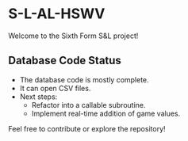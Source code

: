 # S-L-AL-HSWV

Welcome to the Sixth Form S&L project!

## Database Code Status

- The database code is mostly complete.
- It can open CSV files.
- Next steps:
    - Refactor into a callable subroutine.
    - Implement real-time addition of game values.

Feel free to contribute or explore the repository!
